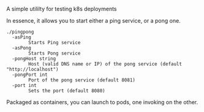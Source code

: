 A simple utililty for testing k8s deployments 


In essence, it allows you to start either a ping service, or a pong one.

```
./pingpong 
  -asPing
    	Starts Ping service
  -asPong
    	Starts Pong service
  -pongHost string
    	Host (valid DNS name or IP) of the pong service (default "http://localhost")
  -pongPort int
    	Port of the pong service (default 8081)
  -port int
    	Sets the port (default 8080)
```

Packaged as containers, you can launch to pods, one invoking on the other.